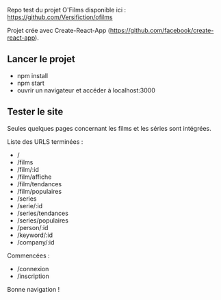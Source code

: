 Repo test du projet O'Films disponible ici : https://github.com/Versifiction/ofilms

Projet crée avec Create-React-App (https://github.com/facebook/create-react-app).

## Lancer le projet

- npm install
- npm start
- ouvrir un navigateur et accéder à localhost:3000

## Tester le site

Seules quelques pages concernant les films et les séries sont intégrées.

Liste des URLS terminées :

- /
- /films
- /film/:id
- /film/affiche
- /film/tendances
- /film/populaires
- /series
- /serie/:id
- /series/tendances
- /series/populaires
- /person/:id
- /keyword/:id
- /company/:id

Commencées :

- /connexion
- /inscription

Bonne navigation !
